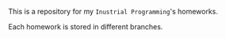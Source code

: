 This is a repository for my `Inustrial Programming`'s homeworks.

Each homework is stored in different branches.
